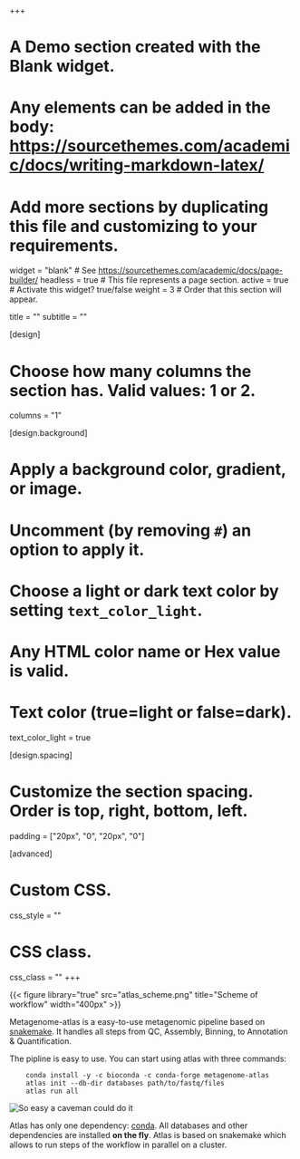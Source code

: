 +++
# A Demo section created with the Blank widget.
# Any elements can be added in the body: https://sourcethemes.com/academic/docs/writing-markdown-latex/
# Add more sections by duplicating this file and customizing to your requirements.

widget = "blank"  # See https://sourcethemes.com/academic/docs/page-builder/
headless = true  # This file represents a page section.
active = true  # Activate this widget? true/false
weight = 3  # Order that this section will appear.

title = ""
subtitle = ""

[design]
  # Choose how many columns the section has. Valid values: 1 or 2.
  columns = "1"

[design.background]
  # Apply a background color, gradient, or image.
  #   Uncomment (by removing `#`) an option to apply it.
  #   Choose a light or dark text color by setting `text_color_light`.
  #   Any HTML color name or Hex value is valid.



  # Text color (true=light or false=dark).
  text_color_light = true

[design.spacing]
  # Customize the section spacing. Order is top, right, bottom, left.
  padding = ["20px", "0", "20px", "0"]

[advanced]
 # Custom CSS.
 css_style = ""

 # CSS class.
 css_class = ""
+++

{{< figure library="true" src="atlas_scheme.png" title="Scheme of workflow" width="400px" >}}

Metagenome-atlas is a easy-to-use metagenomic pipeline based on [snakemake](https://snakemake.github.io/). It handles all steps from QC, Assembly, Binning, to Annotation & Quantification.

The pipline is easy to use. You can start using atlas with three commands:

```
    conda install -y -c bioconda -c conda-forge metagenome-atlas
    atlas init --db-dir databases path/to/fastq/files
    atlas run all
```

![So easy a caveman could do it](img/caveman.jpg)


Atlas has only one dependency: [conda](http://anaconda.org/). All databases and other dependencies are installed **on the fly**.
Atlas is based on snakemake which allows to run steps of the workflow in parallel on a cluster.


<!-- ## See metagenome atlas in action
[Video](https://asciinema.org/a/337467)
<script async id="asciicast-337467" src="https://asciinema.org/a/337467.js" charset="utf-8"></script>
 -->



<!-- [![asciicast](https://asciinema.org/a/337467.svg)](https://asciinema.org/a/337467) -->
